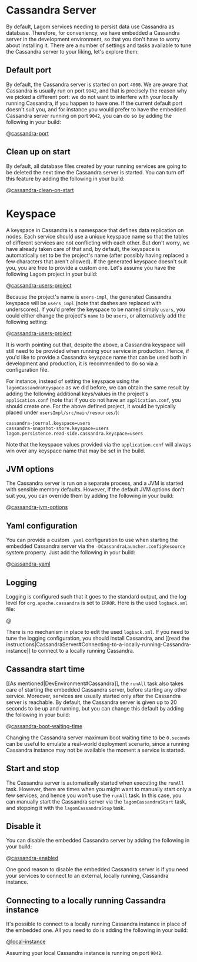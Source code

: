 # Cassandra Server

By default, Lagom services needing to persist data use Cassandra as database. Therefore, for conveniency, we have embedded a Cassandra server in the development environment, so that you don't have to worry about installing it. There are a number of settings and tasks available to tune the Cassandra server to your liking, let's explore them:

## Default port

By default, the Cassandra server is started on port `4000`. We are aware that Cassandra is usually run on port `9042`, and that is precisely the reason why we picked a different port: we do not want to interfere with your locally running Cassandra, if you happen to have one. If the current default port doesn't suit you, and for instance you would prefer to have the embedded Cassandra server running on port `9042`, you can do so by adding the following in your build:

@[cassandra-port](code/build-cassandra-opts.sbt)

## Clean up on start

By default, all database files created by your running services are going to be deleted the next time the Cassandra server is started. You can turn off this feature by adding the following in your build:

@[cassandra-clean-on-start](code/build-cassandra-opts.sbt)

# Keyspace

A keyspace in Cassandra is a namespace that defines data replication on nodes. Each service should use a unique keyspace name so that the tables of different services are not conflicting with each other. But don't worry, we have already taken care of that and, by default, the keyspace is automatically set to be the project's name (after possibly having replaced a few characters that aren't allowed). If the generated keyspace doesn't suit you, you are free to provide a custom one. Let's assume you have the following Lagom project in your build:

@[cassandra-users-project](code/build-cassandra-opts.sbt)

Because the project's name is `users-impl`, the generated Cassandra keyspace will be `users_impl` (note that dashes are replaced with underscores). If you'd prefer the keyspace to be named simply `users`, you could either change the project's `name` to be `users`, or alternatively add the following setting:

@[cassandra-users-project](code/build-cassandra-opts2.sbt)

It is worth pointing out that, despite the above, a Cassandra keyspace will still need to be provided when running your service in production. Hence, if you'd like to provide a Cassandra keyspace name that can be used both in development and production, it is recommended to do so via a configuration file.

For instance, instead of setting the keyspace using the `lagomCassandraKeyspace` as we did before, we can obtain the same result by adding the following additional keys/values in the project's `application.conf` (note that if you do not have an `application.conf`, you should create one. For the above defined project, it would be typically placed under `usersImpl/src/main/resources/`):

```
cassandra-journal.keyspace=users
cassandra-snapshot-store.keyspace=users
lagom.persistence.read-side.cassandra.keyspace=users
```

Note that the keyspace values provided via the `application.conf` will always win over any keyspace name that may be set in the build.

## JVM options

The Cassandra server is run on a separate process, and a JVM is started with sensible memory defaults. However, if the default JVM options don't suit you, you can override them by adding the following in your build:

@[cassandra-jvm-options](code/build-cassandra-opts.sbt)

## Yaml configuration

You can provide a custom `.yaml` configuration to use when starting the embedded Cassandra server via the `-DCassandraLauncher.configResource` system property. Just add the following in your build:

@[cassandra-yaml](code/build-cassandra-opts2.sbt)

## Logging

Logging is configured such that it goes to the standard output, and the log level for `org.apache.cassandra` is set to `ERROR`. Here is the used `logback.xml` file:

@[](../../../../../dev/cassandra-server/src/main/resources/logback.xml)

There is no mechanism in place to edit the used `logback.xml`. If you need to tune the logging configuration, you should install Cassandra, and [[read the instructions|CassandraServer#Connecting-to-a-locally-running-Cassandra-instance]] to connect to a locally running Cassandra. 

## Cassandra start time

[[As mentioned|DevEnvironment#Cassandra]], the `runAll` task also takes care of starting the embedded Cassandra server, before starting any other service. Moreover, services are usually started only after the Cassandra server is reachable. By default, the Cassandra server is given up to 20 seconds to be up and running, but you can change this default by adding the following in your build:

@[cassandra-boot-waiting-time](code/build-cassandra-opts.sbt)

Changing the Cassandra server maximum boot waiting time to be `0.seconds` can be useful to emulate a real-world deployment scenario, since a running Cassandra instance may not be available the moment a service is started.

## Start and stop

The Cassandra server is automatically started when executing the `runAll` task. However, there are times when you might want to manually start only a few services, and hence you won't use the `runAll` task. In this case, you can manually start the Cassandra server via the `lagomCassandraStart` task, and stopping it with the `lagomCassandraStop` task.

## Disable it

You can disable the embedded Cassandra server by adding the following in your build:

@[cassandra-enabled](code/build-cassandra-opts.sbt)

One good reason to disable the embedded Cassandra server is if you need your services to connect to an external, locally running, Cassandra instance.

## Connecting to a locally running Cassandra instance

It's possible to connect to a locally running Cassandra instance in place of the embedded one. All you need to do is adding the following in your build:

@[local-instance](code/build-cassandra-opts3.sbt)

Assuming your local Cassandra instance is running on port `9042`.
